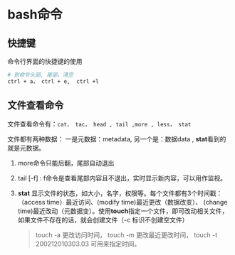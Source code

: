 # bash命令

## 快捷键

命令行界面的快捷键的使用

``` bash
# 到命令头部, 尾部，清空
ctrl + a， ctrl + e,  ctrl +l 
```

## 文件查看命令

文件查看命令有：```cat， tac， head , tail ,more , less， stat```

文件都有两种数据： 一是元数据：metadata, 另一个是：数据data , **stat**看到的就是元数据。

1. more命令只能后翻，尾部自动退出

2. tail [-f]  : f命令是查看尾部内容且不退出，实时显示新内容，可以用作监视。

3. **stat** 显示文件的状态，如大小，名字，权限等。每个文件都有3个时间戳：（access time）最近访问、(modify time)最近更改（数据改变）、 (change time)最近改动（元数据变）。使用**touch**指定一个文件，即可改动相关文件， 如果文件不存在的话，就会创建文件（-c 标识不创建空文件）

   > touch -a 更改访问时间， touch -m 更改最近更改时间， touch -t 200212010303.03 可用来指定时间。